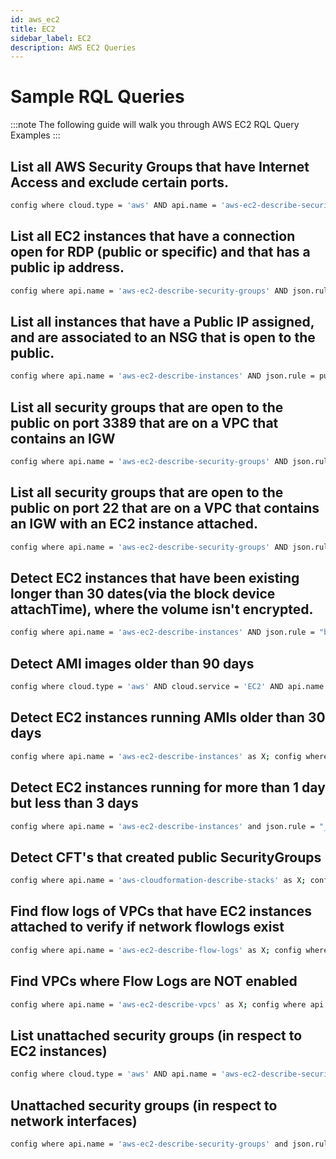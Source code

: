 ```yaml
---
id: aws_ec2
title: EC2
sidebar_label: EC2
description: AWS EC2 Queries
---
```


# Sample RQL Queries

:::note
The following guide will walk you through AWS EC2 RQL Query Examples
:::

## List all AWS Security Groups that have Internet Access and exclude certain ports.

```bash
config where cloud.type = 'aws' AND api.name = 'aws-ec2-describe-security-groups' AND json.rule = (ipPermissions[*].ipv4Ranges[*].cidrIp contains 0.0.0.0/0 or ipPermissions[*].ipv6Ranges[*].cidrIpv6 contains ::/0) and ipPermissions[*].fromPort does not intersect (443, 500, 4500, 9021, 9092, 8083, 8088, 8090, 8082, 8081, 2181, 2888, 3888, 3780, 3781, 40815, 40814) and ipPermissions[*].toPort does not intersect (443, 500, 4500, 9021, 9092, 8083, 8088, 8090, 8082, 8081, 2181, 2888, 3888, 3780, 3781, 40815, 40814)
```

## List all EC2 instances that have a connection open for RDP (public or specific) and that has a public ip address.

```bash
config where api.name = 'aws-ec2-describe-security-groups' AND json.rule = (((ipPermissions[?(@.toPort > 3389 && @.fromPort < 3389)].ipRanges[*] contains 0.0.0.0/0) or (ipPermissions[?(@.toPort == 3389 || @.fromPort == 3389)].ipRanges[*] contains 0.0.0.0/0)) or ((ipPermissions[?(@.toPort > 3389 && @.fromPort < 3389)].ipv6Ranges[*].cidrIpv6 contains ::/0) or (ipPermissions[?(@.toPort == 3389 || @.fromPort == 3389)].ipv6Ranges[*].cidrIpv6 contains ::/0))) and isShared is false as X; config where api.name = 'aws-ec2-describe-instances' AND json.rule = publicIpAddress exists as Y; filter '$.Y.securityGroups[*].groupId contains $.X.groupId'; show X; 
```

## List all instances that have a Public IP assigned, and are associated to an NSG that is open to the public.

```bash
config where api.name = 'aws-ec2-describe-instances' AND json.rule = publicIpAddress exists and publicIpAddress is not empty as X; config where api.name = 'aws-ec2-describe-security-groups' AND json.rule = ipPermissions[*].ipRanges[*] contains 0.0.0.0/0 or ipPermissions[*].ipv6Ranges[*].cidrIpv6 contains ::/0 as Y; filter '$.X.securityGroups[*].groupName == $.Y.groupName' ; show X;
```

## List all security groups that are open to the public on port 3389 that are on a VPC that contains an IGW

```bash
config where api.name = 'aws-ec2-describe-security-groups' AND json.rule = (((ipPermissions[?(@.toPort > 3389 && @.fromPort < 3389)].ipRanges[*] contains 0.0.0.0/0) or (ipPermissions[?(@.toPort == 3389 || @.fromPort == 3389)].ipRanges[*] contains 0.0.0.0/0)) or ((ipPermissions[?(@.toPort > 3389 && @.fromPort < 3389)].ipv6Ranges[*].cidrIpv6 contains ::/0) or (ipPermissions[?(@.toPort == 3389 || @.fromPort == 3389)].ipv6Ranges[*].cidrIpv6 contains ::/0))) and isShared is false as X; config where api.name = 'aws-ec2-describe-internet-gateways' as Y; filter '$.Y.attachments[*].vpcId contains $.X.vpcId'; show X; 
```

## List all security groups that are open to the public on port 22 that are on a VPC that contains an IGW with an EC2 instance attached.

```bash
config where api.name = 'aws-ec2-describe-security-groups' AND json.rule = (((ipPermissions[?(@.toPort > 22 && @.fromPort < 22)].ipRanges[*] contains 0.0.0.0/0) or (ipPermissions[?(@.toPort == 22 || @.fromPort == 22)].ipRanges[*] contains 0.0.0.0/0)) or ((ipPermissions[?(@.toPort > 22 && @.fromPort < 22)].ipv6Ranges[*].cidrIpv6 contains ::/0) or (ipPermissions[?(@.toPort == 22 || @.fromPort == 22)].ipv6Ranges[*].cidrIpv6 contains ::/0))) and isShared is false as X; config where api.name = 'aws-ec2-describe-internet-gateways' as Y; config where api.name = 'aws-ec2-describe-instances' as Z; filter '$.Z.securityGroups[*].groupId contains $.X.groupId and $.Y.attachments[*].vpcId contains $.X.vpcId'; show X;
```
## Detect EC2 instances that have been existing longer than 30 dates(via the block device attachTime), where the volume isn't encrypted.

```bash
config where api.name = 'aws-ec2-describe-instances' AND json.rule = "blockDeviceMappings[?(@.deviceName=='/dev/xvda'||@.deviceName=='/dev/sda1')].ebs.attachTime exists and (( _DateTime.ageInDays(blockDeviceMappings[?(@.deviceName=='/dev/xvda')].ebs.attachTime) < 30) or ( _DateTime.ageInDays(blockDeviceMappings[?(@.deviceName=='/dev/sda1')].ebs.attachTime) < 30))" as X; config where api.name = 'aws-ec2-describe-volumes' AND json.rule = encrypted is false as Y; filter ' $.X.instanceId equals $.Y.attachments[*].instanceId '; show X; 
```

##  Detect AMI images older than 90 days

```bash
config where cloud.type = 'aws' AND cloud.service = 'EC2' AND api.name = 'aws-ec2-describe-images' AND json.rule = "_DateTime.ageInDays(image.creationDate) > 90"
```

## Detect EC2 instances running AMIs older than 30 days

```bash
config where api.name = 'aws-ec2-describe-instances' as X; config where api.name = 'aws-ec2-describe-images' AND json.rule = "_DateTime.ageInDays(image.creationDate) > 30" as Y; filter ' $.X.imageId==$.Y.image.imageId '; show X; 
```

## Detect EC2 instances running for more than 1 day but less than 3 days

```bash
config where api.name = 'aws-ec2-describe-instances' and json.rule = "_DateTime.ageInDays(launchTime) > 1 and state.code equals 16 and _DateTime.ageInDays(launchTime) < 3"
```

## Detect CFT's that created public SecurityGroups

```bash
config where api.name = 'aws-cloudformation-describe-stacks' as X; config where api.name = 'aws-ec2-describe-security-groups' AND json.rule = ipPermissions[*].ipv6Ranges[*].cidrIpv6 contains ::/0 or ipPermissions[*].ipRanges[*] contains 0.0.0.0/0 as Y; filter '$.X.stackResources[*].physicalResourceId == $.Y.groupId'; show X; 
```

## Find flow logs of VPCs that have EC2 instances attached to verify if network flowlogs exist

```bash
config where api.name = 'aws-ec2-describe-flow-logs' as X; config where api.name = 'aws-ec2-describe-instances' as Y; filter '$.X.resourceId==$.Y.vpcId'; show X;
```

## Find VPCs where Flow Logs are NOT enabled 

```bash
config where api.name = 'aws-ec2-describe-vpcs' as X; config where api.name = 'aws-ec2-describe-flow-logs' as Y; filter ' not ($.Y.resourceId equals $.X.vpcId)'; show X;
```

##  List unattached security groups (in respect to EC2 instances)

```bash
config where cloud.type = 'aws' AND api.name = 'aws-ec2-describe-security-groups' as X; config where api.name = 'aws-ec2-describe-instances' as Y; filter ' not ($.Y.securityGroups[*].groupId contains $.X.groupId) '; show X;
```

## Unattached security groups (in respect to network interfaces)

```bash
config where api.name = 'aws-ec2-describe-security-groups' and json.rule = "groupName does not equal default" as X; config where api.name = 'aws-ec2-describe-network-interfaces' as Y; filter 'not ($.Y.groups[*].groupId contains $.X.groupId) '; show X;
```

##  

```bash

```
